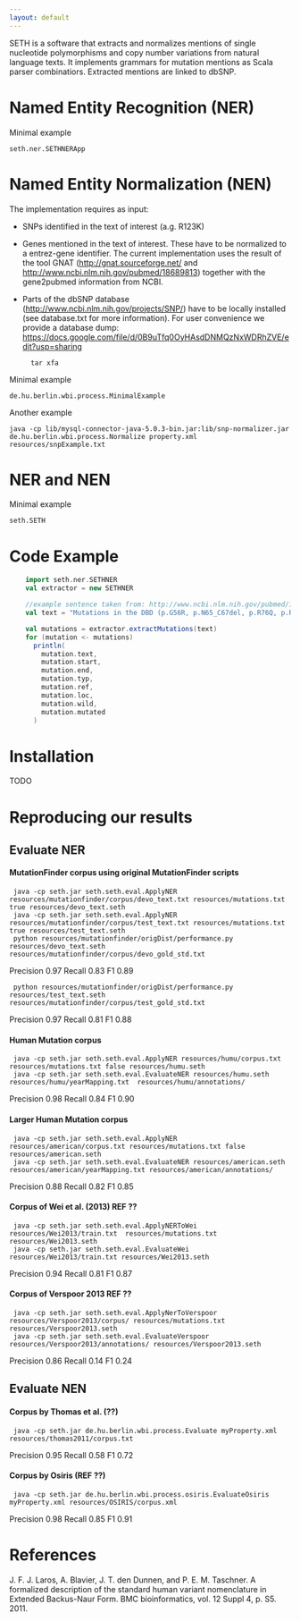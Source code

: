 ```yaml
---
layout: default
---
```

SETH is a software that extracts and normalizes mentions of single nucleotide polymorphisms and copy number variations
from natural language texts.
It implements grammars for mutation mentions as Scala parser combinatiors.
Extracted mentions are linked to dbSNP.

# Named Entity Recognition (NER)
Minimal example

    seth.ner.SETHNERApp

# Named Entity Normalization (NEN)
The implementation requires as input:
- SNPs identified in the text of interest (a.g. R123K)
- Genes mentioned in the text of interest. These have to be normalized to a entrez-gene identifier. The current implementation uses the result of the tool GNAT (http://gnat.sourceforge.net/  and http://www.ncbi.nlm.nih.gov/pubmed/18689813) together with the gene2pubmed information from NCBI.
- Parts of the dbSNP database (http://www.ncbi.nlm.nih.gov/projects/SNP/) have to be locally installed (see database.txt for more information). For user convenience we provide a database dump:
https://docs.google.com/file/d/0B9uTfq0OyHAsdDNMQzNxWDRhZVE/edit?usp=sharing

        tar xfa

Minimal example

    de.hu.berlin.wbi.process.MinimalExample

Another example

    java -cp lib/mysql-connector-java-5.0.3-bin.jar:lib/snp-normalizer.jar de.hu.berlin.wbi.process.Normalize property.xml resources/snpExample.txt

# NER and NEN
Minimal example

    seth.SETH



# Code Example
```scala
    import seth.ner.SETHNER
    val extractor = new SETHNER

    //example sentence taken from: http://www.ncbi.nlm.nih.gov/pubmed/18823551
    val text = "Mutations in the DBD (p.G56R, p.N65_C67del, p.R76Q, p.R76W, p.G88V, p.R97H, p.R104Q, and p.R104W) and LBD (p.A256E, p.L263P, p.P276fs, p.V302I, p.R309G, p.R311Q, p.R334G, p.L336P, p.Q350X, p.L353V, p.R385P, and p.M407K) demonstrated a variable reduction in NR2E3-mediated increase in transcriptional activity when mutant NR2E3 construct was cotransfected with both NRL and CRX."

    val mutations = extractor.extractMutations(text)
    for (mutation <- mutations)
      println(
        mutation.text,
        mutation.start,
        mutation.end,
        mutation.typ,
        mutation.ref,
        mutation.loc,
        mutation.wild,
        mutation.mutated
      )
```
# Installation

TODO

# Reproducing our results

## Evaluate NER

#### MutationFinder corpus using original MutationFinder scripts
     java -cp seth.jar seth.seth.eval.ApplyNER resources/mutationfinder/corpus/devo_text.txt resources/mutations.txt true resources/devo_text.seth
     java -cp seth.jar seth.seth.eval.ApplyNER resources/mutationfinder/corpus/test_text.txt resources/mutations.txt true resources/test_text.seth
     python resources/mutationfinder/origDist/performance.py resources/devo_text.seth  resources/mutationfinder/corpus/devo_gold_std.txt
Precision 0.97
Recall    0.83
F1        0.89

     python resources/mutationfinder/origDist/performance.py resources/test_text.seth  resources/mutationfinder/corpus/test_gold_std.txt
Precision 0.97
Recall    0.81
F1        0.88

#### Human Mutation corpus
     java -cp seth.jar seth.seth.eval.ApplyNER resources/humu/corpus.txt resources/mutations.txt false resources/humu.seth
     java -cp seth.jar seth.seth.eval.EvaluateNER resources/humu.seth resources/humu/yearMapping.txt  resources/humu/annotations/
Precision 0.98
Recall    0.84
F1        0.90

#### Larger Human Mutation corpus
     java -cp seth.jar seth.seth.eval.ApplyNER resources/american/corpus.txt resources/mutations.txt false resources/american.seth
     java -cp seth.jar seth.seth.eval.EvaluateNER resources/american.seth resources/american/yearMapping.txt resources/american/annotations/
Precision 0.88
Recall    0.82
F1        0.85

#### Corpus of Wei et al. (2013) REF ??
     java -cp seth.jar seth.seth.eval.ApplyNERToWei resources/Wei2013/train.txt  resources/mutations.txt  resources/Wei2013.seth
     java -cp seth.jar seth.seth.eval.EvaluateWei resources/Wei2013/train.txt resources/Wei2013.seth
Precision 0.94
Recall    0.81
F1        0.87

#### Corpus of Verspoor 2013 REF ??
     java -cp seth.jar seth.seth.eval.ApplyNerToVerspoor resources/Verspoor2013/corpus/ resources/mutations.txt resources/Verspoor2013.seth
     java -cp seth.jar seth.seth.eval.EvaluateVerspoor resources/Verspoor2013/annotations/ resources/Verspoor2013.seth
Precision 0.86
Recall    0.14
F1        0.24

## Evaluate NEN

#### Corpus by Thomas et al. (??)
     java -cp seth.jar de.hu.berlin.wbi.process.Evaluate myProperty.xml resources/thomas2011/corpus.txt
Precision 0.95
Recall    0.58
F1        0.72

#### Corpus by Osiris (REF ??)
     java -cp seth.jar de.hu.berlin.wbi.process.osiris.EvaluateOsiris myProperty.xml resources/OSIRIS/corpus.xml
Precision 0.98
Recall    0.85
F1        0.91

# References
J. F. J. Laros, A. Blavier, J. T. den Dunnen, and P. E. M. Taschner.
A formalized description of the standard human variant nomenclature in Extended Backus-Naur Form.
BMC bioinformatics, vol. 12 Suppl 4, p. S5. 2011.
